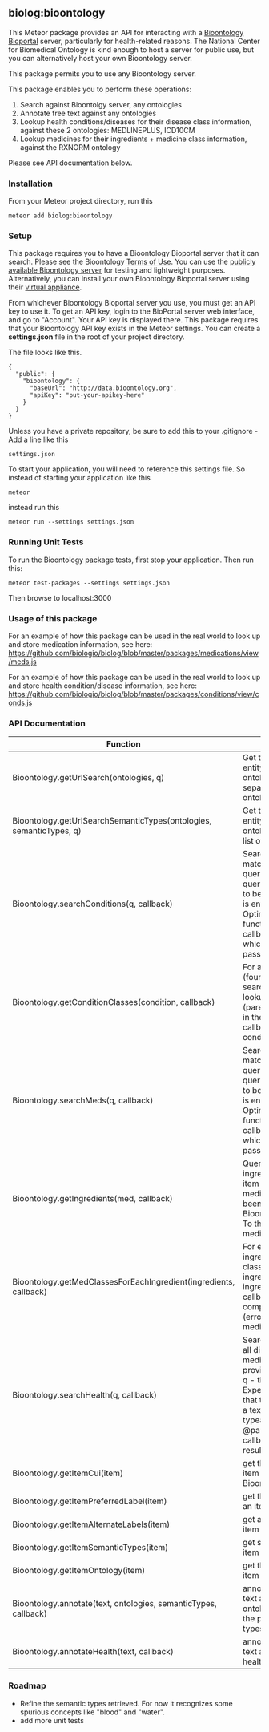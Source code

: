 ## biolog:bioontology
This Meteor package provides an API for interacting with a [Bioontology Bioportal](http://bioportal.bioontology.org/) server,
particularly for health-related reasons.
The National Center for Biomedical Ontology is kind enough to host a server for public use,
but you can alternatively host your own Bioontology server.

This package permits you to use any Bioontology server.

This package enables you to perform these operations:

1. Search against Bioontolgy server, any ontologies
2. Annotate free text against any ontologies
3. Lookup health conditions/diseases for their disease class information, against these 2 ontologies: MEDLINEPLUS, ICD10CM
4. Lookup medicines for their ingredients + medicine class information, against the RXNORM ontology

Please see API documentation below.

### Installation
From your Meteor project directory, run this

    meteor add biolog:bioontology

### Setup
This package requires you to have a Bioontology Bioportal server that it can search.
Please see the Bioontology [Terms of Use](http://www.bioontology.org//terms).
You can use the [publicly available Bioontology server](http://bioportal.bioontology.org/) for testing and lightweight purposes.
Alternatively, you can install your own Bioontology Bioportal server using their [virtual appliance](http://www.bioontology.org/wiki/index.php/Category:NCBO_Virtual_Appliance).

From whichever Bioontology Bioportal server you use, you must get an API key to use it.  To get an API key, login to the BioPortal server web interface, and go to "Account".
Your API key is displayed there.
This package requires that your Bioontology API key exists in the Meteor settings.  You can create a **settings.json** file in the root of your project directory.

The file looks like this.

    {
      "public": {
        "bioontology": {
          "baseUrl": "http://data.bioontology.org",
          "apiKey": "put-your-apikey-here"
        }
      }
    }

Unless you have a private repository, be sure to add this to your .gitignore -  Add a line like this

    settings.json


To start your application, you will need to reference this settings file.  So instead of starting your application like this

    meteor

instead run this

    meteor run --settings settings.json


### Running Unit Tests
To run the Bioontology package tests, first stop your application.  Then run this:

    meteor test-packages --settings settings.json

Then browse to localhost:3000

### Usage of this package
For an example of how this package can be used in the real world to look up and store medication information, see here:
https://github.com/biologio/biolog/blob/master/packages/medications/view/meds.js

For an example of how this package can be used in the real world to look up and store health condition/disease information, see here:
https://github.com/biologio/biolog/blob/master/packages/conditions/view/conds.js

### API Documentation

Function      | Description
------------- | -------------
Bioontology.getUrlSearch(ontologies, q) | Get the URL to look up any entity within the provided ontology or comma-separated list of ontologies
Bioontology.getUrlSearchSemanticTypes(ontologies, semanticTypes, q) | Get the URL to look up any entity within the provided ontologies, limiting to the list of semantic types
Bioontology.searchConditions(q, callback) | Search for conditions matching the provided query - @param q - the query to search.  Expected to be a string that the user is entering in a text box.  Optimized for typeahead functionality; @param callback - the callback to which the result array is passed
Bioontology.getConditionClasses(condition, callback) | For a given condition item (found by calling searchConditions() ), lookup its classes (parents, grandparents, ... in the ontology).  To the callback, send (err, conditionClassesArray).
Bioontology.searchMeds(q, callback) | Search for medicines matching the provided query - @param q - the query to search.  Expected to be a string that the user is entering in a text box.  Optimized for typeahead functionality; @param callback - the callback to which the result array is passed
Bioontology.getIngredients(med, callback) | Query bioontology to get ingredients for a medicine item found. Typically such medicines would have been found by calling Bioontology.searchMeds().  To the callback, send (err, medicineIngredientsArray)
Bioontology.getMedClassesForEachIngredient(ingredients, callback) | For each medicine ingredient, lookup med classes - @param ingredients - array of med ingredients; @param callback - called when complete with arguments (error, medicineCLassesArray)
Bioontology.searchHealth(q, callback) | Search for combination fo all disease conditions and medicines that match the provided query - @param q - the query to search.  Expected to be a string that the user is entering in a text box.  Optimized for typeahead functionality; @param callback - the callback to which the result array is passed
Bioontology.getItemCui(item) | get the (first) CUI for an item found by searching Bioontology
Bioontology.getItemPreferredLabel(item) | get the preferred label for an item
Bioontology.getItemAlternateLabels(item) | get alternate labels for an item (if any)
Bioontology.getItemSemanticTypes(item) | get semantic types for an item
Bioontology.getItemOntology(item) | get the ontology that an item came from
Bioontology.annotate(text, ontologies, semanticTypes, callback) | annotated the provided text against the list of ontologies, restricting to the provided semantic types (if any)
Bioontology.annotateHealth(text, callback) | annotated the provided text against our list of health of ontologies


### Roadmap
* Refine the semantic types retrieved.  For now it recognizes some spurious concepts like "blood" and "water".
* add more unit tests
